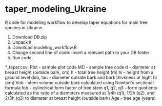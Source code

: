 # taper_modeling_Ukraine
R code for modeling workflow to develop taper equations for main tree species in Ukraine.

1. Download DB.zip
2. Unpack it
3. Download modeling_workflow.R
4. Change second line of code: insert a relevant path to your DB folder
5. Run code.

*_taper.csv:
Plot - sample plot code
MD - sample tree code
d - diameter at breast height (outside bark, cm)
h - total tree height (m)
hi - height from a ground level
dob, tau - diameter outside bark and bark thivkness at hight hi (cm)
Vob - stem volume outside bark calculated using Newton's sectional formula
fob - cylindrical form factor of tree stem
q1, q2, q3 - form quotients calculated as the ratio of a diameters measured at 1/4h (q1), 1/2h (q2), and 2/3h (q3) to diameter at breast height (outside bark)
Age - tree age (years)
